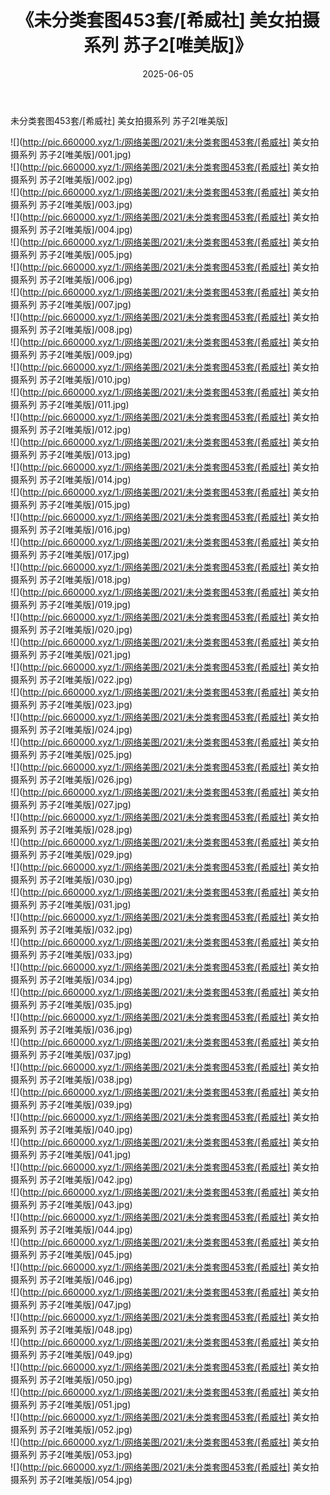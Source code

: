 ﻿---
layout: post
title:  《未分类套图453套/[希威社] 美女拍摄系列 苏子2[唯美版]》
date:   2025-06-05
img: http://pic.660000.xyz/1:/网络美图/2021/未分类套图453套/[希威社] 美女拍摄系列 苏子2[唯美版]/000.jpg
categories: [美女, 清纯, 唯美]
---

未分类套图453套/[希威社] 美女拍摄系列 苏子2[唯美版]

 ![](http://pic.660000.xyz/1:/网络美图/2021/未分类套图453套/[希威社] 美女拍摄系列 苏子2[唯美版]/001.jpg) <br>![](http://pic.660000.xyz/1:/网络美图/2021/未分类套图453套/[希威社] 美女拍摄系列 苏子2[唯美版]/002.jpg) <br>![](http://pic.660000.xyz/1:/网络美图/2021/未分类套图453套/[希威社] 美女拍摄系列 苏子2[唯美版]/003.jpg) <br>![](http://pic.660000.xyz/1:/网络美图/2021/未分类套图453套/[希威社] 美女拍摄系列 苏子2[唯美版]/004.jpg) <br>![](http://pic.660000.xyz/1:/网络美图/2021/未分类套图453套/[希威社] 美女拍摄系列 苏子2[唯美版]/005.jpg) <br>![](http://pic.660000.xyz/1:/网络美图/2021/未分类套图453套/[希威社] 美女拍摄系列 苏子2[唯美版]/006.jpg) <br>![](http://pic.660000.xyz/1:/网络美图/2021/未分类套图453套/[希威社] 美女拍摄系列 苏子2[唯美版]/007.jpg) <br>![](http://pic.660000.xyz/1:/网络美图/2021/未分类套图453套/[希威社] 美女拍摄系列 苏子2[唯美版]/008.jpg) <br>![](http://pic.660000.xyz/1:/网络美图/2021/未分类套图453套/[希威社] 美女拍摄系列 苏子2[唯美版]/009.jpg) <br>![](http://pic.660000.xyz/1:/网络美图/2021/未分类套图453套/[希威社] 美女拍摄系列 苏子2[唯美版]/010.jpg) <br>![](http://pic.660000.xyz/1:/网络美图/2021/未分类套图453套/[希威社] 美女拍摄系列 苏子2[唯美版]/011.jpg) <br>![](http://pic.660000.xyz/1:/网络美图/2021/未分类套图453套/[希威社] 美女拍摄系列 苏子2[唯美版]/012.jpg) <br>![](http://pic.660000.xyz/1:/网络美图/2021/未分类套图453套/[希威社] 美女拍摄系列 苏子2[唯美版]/013.jpg) <br>![](http://pic.660000.xyz/1:/网络美图/2021/未分类套图453套/[希威社] 美女拍摄系列 苏子2[唯美版]/014.jpg) <br>![](http://pic.660000.xyz/1:/网络美图/2021/未分类套图453套/[希威社] 美女拍摄系列 苏子2[唯美版]/015.jpg) <br>![](http://pic.660000.xyz/1:/网络美图/2021/未分类套图453套/[希威社] 美女拍摄系列 苏子2[唯美版]/016.jpg) <br>![](http://pic.660000.xyz/1:/网络美图/2021/未分类套图453套/[希威社] 美女拍摄系列 苏子2[唯美版]/017.jpg) <br>![](http://pic.660000.xyz/1:/网络美图/2021/未分类套图453套/[希威社] 美女拍摄系列 苏子2[唯美版]/018.jpg) <br>![](http://pic.660000.xyz/1:/网络美图/2021/未分类套图453套/[希威社] 美女拍摄系列 苏子2[唯美版]/019.jpg) <br>![](http://pic.660000.xyz/1:/网络美图/2021/未分类套图453套/[希威社] 美女拍摄系列 苏子2[唯美版]/020.jpg) <br>![](http://pic.660000.xyz/1:/网络美图/2021/未分类套图453套/[希威社] 美女拍摄系列 苏子2[唯美版]/021.jpg) <br>![](http://pic.660000.xyz/1:/网络美图/2021/未分类套图453套/[希威社] 美女拍摄系列 苏子2[唯美版]/022.jpg) <br>![](http://pic.660000.xyz/1:/网络美图/2021/未分类套图453套/[希威社] 美女拍摄系列 苏子2[唯美版]/023.jpg) <br>![](http://pic.660000.xyz/1:/网络美图/2021/未分类套图453套/[希威社] 美女拍摄系列 苏子2[唯美版]/024.jpg) <br>![](http://pic.660000.xyz/1:/网络美图/2021/未分类套图453套/[希威社] 美女拍摄系列 苏子2[唯美版]/025.jpg) <br>![](http://pic.660000.xyz/1:/网络美图/2021/未分类套图453套/[希威社] 美女拍摄系列 苏子2[唯美版]/026.jpg) <br>![](http://pic.660000.xyz/1:/网络美图/2021/未分类套图453套/[希威社] 美女拍摄系列 苏子2[唯美版]/027.jpg) <br>![](http://pic.660000.xyz/1:/网络美图/2021/未分类套图453套/[希威社] 美女拍摄系列 苏子2[唯美版]/028.jpg) <br>![](http://pic.660000.xyz/1:/网络美图/2021/未分类套图453套/[希威社] 美女拍摄系列 苏子2[唯美版]/029.jpg) <br>![](http://pic.660000.xyz/1:/网络美图/2021/未分类套图453套/[希威社] 美女拍摄系列 苏子2[唯美版]/030.jpg) <br>![](http://pic.660000.xyz/1:/网络美图/2021/未分类套图453套/[希威社] 美女拍摄系列 苏子2[唯美版]/031.jpg) <br>![](http://pic.660000.xyz/1:/网络美图/2021/未分类套图453套/[希威社] 美女拍摄系列 苏子2[唯美版]/032.jpg) <br>![](http://pic.660000.xyz/1:/网络美图/2021/未分类套图453套/[希威社] 美女拍摄系列 苏子2[唯美版]/033.jpg) <br>![](http://pic.660000.xyz/1:/网络美图/2021/未分类套图453套/[希威社] 美女拍摄系列 苏子2[唯美版]/034.jpg) <br>![](http://pic.660000.xyz/1:/网络美图/2021/未分类套图453套/[希威社] 美女拍摄系列 苏子2[唯美版]/035.jpg) <br>![](http://pic.660000.xyz/1:/网络美图/2021/未分类套图453套/[希威社] 美女拍摄系列 苏子2[唯美版]/036.jpg) <br>![](http://pic.660000.xyz/1:/网络美图/2021/未分类套图453套/[希威社] 美女拍摄系列 苏子2[唯美版]/037.jpg) <br>![](http://pic.660000.xyz/1:/网络美图/2021/未分类套图453套/[希威社] 美女拍摄系列 苏子2[唯美版]/038.jpg) <br>![](http://pic.660000.xyz/1:/网络美图/2021/未分类套图453套/[希威社] 美女拍摄系列 苏子2[唯美版]/039.jpg) <br>![](http://pic.660000.xyz/1:/网络美图/2021/未分类套图453套/[希威社] 美女拍摄系列 苏子2[唯美版]/040.jpg) <br>![](http://pic.660000.xyz/1:/网络美图/2021/未分类套图453套/[希威社] 美女拍摄系列 苏子2[唯美版]/041.jpg) <br>![](http://pic.660000.xyz/1:/网络美图/2021/未分类套图453套/[希威社] 美女拍摄系列 苏子2[唯美版]/042.jpg) <br>![](http://pic.660000.xyz/1:/网络美图/2021/未分类套图453套/[希威社] 美女拍摄系列 苏子2[唯美版]/043.jpg) <br>![](http://pic.660000.xyz/1:/网络美图/2021/未分类套图453套/[希威社] 美女拍摄系列 苏子2[唯美版]/044.jpg) <br>![](http://pic.660000.xyz/1:/网络美图/2021/未分类套图453套/[希威社] 美女拍摄系列 苏子2[唯美版]/045.jpg) <br>![](http://pic.660000.xyz/1:/网络美图/2021/未分类套图453套/[希威社] 美女拍摄系列 苏子2[唯美版]/046.jpg) <br>![](http://pic.660000.xyz/1:/网络美图/2021/未分类套图453套/[希威社] 美女拍摄系列 苏子2[唯美版]/047.jpg) <br>![](http://pic.660000.xyz/1:/网络美图/2021/未分类套图453套/[希威社] 美女拍摄系列 苏子2[唯美版]/048.jpg) <br>![](http://pic.660000.xyz/1:/网络美图/2021/未分类套图453套/[希威社] 美女拍摄系列 苏子2[唯美版]/049.jpg) <br>![](http://pic.660000.xyz/1:/网络美图/2021/未分类套图453套/[希威社] 美女拍摄系列 苏子2[唯美版]/050.jpg) <br>![](http://pic.660000.xyz/1:/网络美图/2021/未分类套图453套/[希威社] 美女拍摄系列 苏子2[唯美版]/051.jpg) <br>![](http://pic.660000.xyz/1:/网络美图/2021/未分类套图453套/[希威社] 美女拍摄系列 苏子2[唯美版]/052.jpg) <br>![](http://pic.660000.xyz/1:/网络美图/2021/未分类套图453套/[希威社] 美女拍摄系列 苏子2[唯美版]/053.jpg) <br>![](http://pic.660000.xyz/1:/网络美图/2021/未分类套图453套/[希威社] 美女拍摄系列 苏子2[唯美版]/054.jpg) <br>